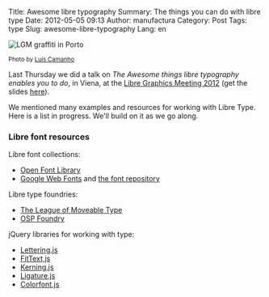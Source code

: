 Title: Awesome libre typography
Summary: The things you can do with libre type
Date: 2012-05-05 09:13
Author: manufactura
Category: Post
Tags: type
Slug: awesome-libre-typography
Lang: en

![LGM graffiti in Porto]({static}/media/DSC_0019-1024x768.jpg "LGM, graffiti in Campanhã (Porto, Portugal)")

<small>Photo by [Luís
Camanho](http://itsagoodlifeifyoudontweaken.tumblr.com)</small>

Last Thursday we did a talk on *The Awesome things libre typography
enables you to do*, in Viena, at the [Libre Graphics Meeting
2012](http://libregraphicsmeeting.org/2012/ "Libre Graphics Meeting 2012")
(get the slides
[here](http://manufacturaindependente.com/files/awesome-libre-type_lgm2012.zip "The Awesome things libre typography enables you to do, Manufactura Independente, LGM 2012")).

We mentioned many examples and resources for working with Libre Type.  
Here is a list in progress. We'll build on it as we go along.

### Libre font resources

Libre font collections:

-   [Open Font Library](http://openfontlibrary.org "Open Font Library")
-   [Google Web
    Fonts](http://www.google.com/webfonts "Google Web Fonts") and [the
    font
    repository](http://code.google.com/p/googlefontdirectory/ "Google Web Fonts repository")

Libre type foundries:

-   [The League of Moveable
    Type](http://www.theleagueofmoveabletype.com "The League of Moveable Type")
-   [OSP
    Foundry](http://ospublish.constantvzw.org/foundry "OSP Foundry")

jQuery libraries for working with type:

-   [Lettering.js](http://letteringjs.com "Lettering.js")
-   [FitText,js](http://fittextjs.com "FitText.js")
-   [Kerning.js](http://kerningjs.com "Kerning.js")
-   [Ligature.js](http://chipcullen.com/ligatures/ "Ligatures.js")
-   [Colorfont.js](http://manufacturaindependente.com/colorfont "Colorfont.js")

